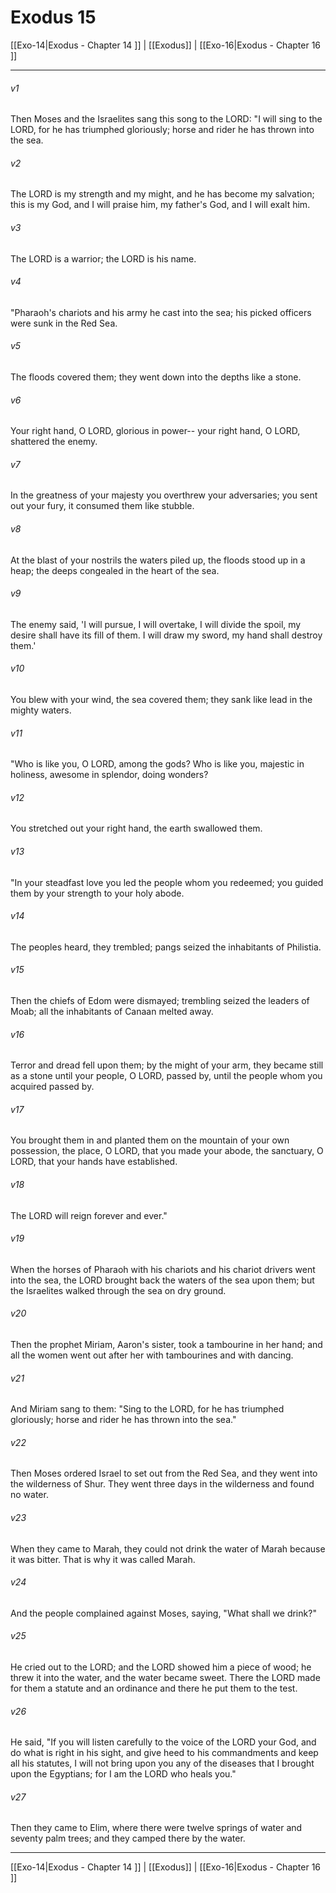 # Exodus 15

[[Exo-14|Exodus - Chapter 14 ]] | [[Exodus]] | [[Exo-16|Exodus - Chapter 16 ]]
***

###### v1
Then Moses and the Israelites sang this song to the LORD: "I will sing to the LORD, for he has triumphed gloriously; horse and rider he has thrown into the sea.
###### v2
The LORD is my strength and my might, and he has become my salvation; this is my God, and I will praise him, my father's God, and I will exalt him.
###### v3
The LORD is a warrior; the LORD is his name.
###### v4
"Pharaoh's chariots and his army he cast into the sea; his picked officers were sunk in the Red Sea.
###### v5
The floods covered them; they went down into the depths like a stone.
###### v6
Your right hand, O LORD, glorious in power-- your right hand, O LORD, shattered the enemy.
###### v7
In the greatness of your majesty you overthrew your adversaries; you sent out your fury, it consumed them like stubble.
###### v8
At the blast of your nostrils the waters piled up, the floods stood up in a heap; the deeps congealed in the heart of the sea.
###### v9
The enemy said, 'I will pursue, I will overtake, I will divide the spoil, my desire shall have its fill of them. I will draw my sword, my hand shall destroy them.'
###### v10
You blew with your wind, the sea covered them; they sank like lead in the mighty waters.
###### v11
"Who is like you, O LORD, among the gods? Who is like you, majestic in holiness, awesome in splendor, doing wonders?
###### v12
You stretched out your right hand, the earth swallowed them.
###### v13
"In your steadfast love you led the people whom you redeemed; you guided them by your strength to your holy abode.
###### v14
The peoples heard, they trembled; pangs seized the inhabitants of Philistia.
###### v15
Then the chiefs of Edom were dismayed; trembling seized the leaders of Moab; all the inhabitants of Canaan melted away.
###### v16
Terror and dread fell upon them; by the might of your arm, they became still as a stone until your people, O LORD, passed by, until the people whom you acquired passed by.
###### v17
You brought them in and planted them on the mountain of your own possession, the place, O LORD, that you made your abode, the sanctuary, O LORD, that your hands have established.
###### v18
The LORD will reign forever and ever."
###### v19
When the horses of Pharaoh with his chariots and his chariot drivers went into the sea, the LORD brought back the waters of the sea upon them; but the Israelites walked through the sea on dry ground.
###### v20
Then the prophet Miriam, Aaron's sister, took a tambourine in her hand; and all the women went out after her with tambourines and with dancing.
###### v21
And Miriam sang to them: "Sing to the LORD, for he has triumphed gloriously; horse and rider he has thrown into the sea."
###### v22
Then Moses ordered Israel to set out from the Red Sea, and they went into the wilderness of Shur. They went three days in the wilderness and found no water.
###### v23
When they came to Marah, they could not drink the water of Marah because it was bitter. That is why it was called Marah.
###### v24
And the people complained against Moses, saying, "What shall we drink?"
###### v25
He cried out to the LORD; and the LORD showed him a piece of wood; he threw it into the water, and the water became sweet. There the LORD made for them a statute and an ordinance and there he put them to the test.
###### v26
He said, "If you will listen carefully to the voice of the LORD your God, and do what is right in his sight, and give heed to his commandments and keep all his statutes, I will not bring upon you any of the diseases that I brought upon the Egyptians; for I am the LORD who heals you."
###### v27
Then they came to Elim, where there were twelve springs of water and seventy palm trees; and they camped there by the water.

***

[[Exo-14|Exodus - Chapter 14 ]] | [[Exodus]] | [[Exo-16|Exodus - Chapter 16 ]]
